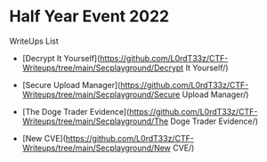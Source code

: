 # Half Year Event 2022



WriteUps List

- [Decrypt It Yourself](https://github.com/L0rdT33z/CTF-Writeups/tree/main/Secplayground/Decrypt It Yourself/)

- [Secure Upload Manager](https://github.com/L0rdT33z/CTF-Writeups/tree/main/Secplayground/Secure Upload Manager/)

- [The Doge Trader Evidence](https://github.com/L0rdT33z/CTF-Writeups/tree/main/Secplayground/The Doge Trader Evidence/)

- [New CVE](https://github.com/L0rdT33z/CTF-Writeups/tree/main/Secplayground/New CVE/)



